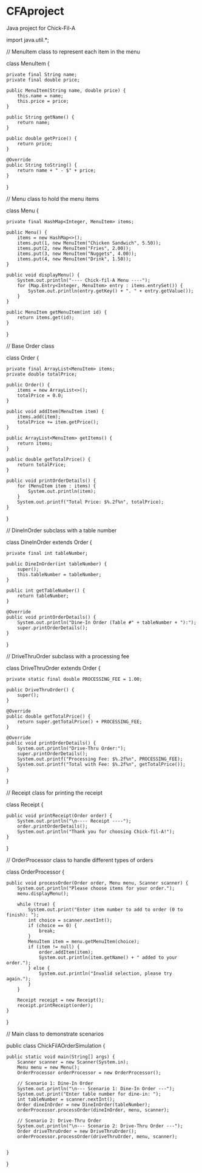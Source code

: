 # CFAproject
Java project for Chick-Fil-A

import java.util.*;

// MenuItem class to represent each item in the menu

class MenuItem {
    
    private final String name;
    private final double price;

    public MenuItem(String name, double price) {
        this.name = name;
        this.price = price;
    }

    public String getName() {
        return name;
    }

    public double getPrice() {
        return price;
    }

    @Override
    public String toString() {
        return name + " - $" + price;
    }
}

// Menu class to hold the menu items

class Menu {
   
    private final HashMap<Integer, MenuItem> items;

    public Menu() {
        items = new HashMap<>();
        items.put(1, new MenuItem("Chicken Sandwich", 5.50));
        items.put(2, new MenuItem("Fries", 2.00));
        items.put(3, new MenuItem("Nuggets", 4.00));
        items.put(4, new MenuItem("Drink", 1.50));
    }

    public void displayMenu() {
        System.out.println("---- Chick-fil-A Menu ----");
        for (Map.Entry<Integer, MenuItem> entry : items.entrySet()) {
            System.out.println(entry.getKey() + ". " + entry.getValue());
        }
    }

    public MenuItem getMenuItem(int id) {
        return items.get(id);
    }
}

// Base Order class

class Order {
   
    private final ArrayList<MenuItem> items;
    private double totalPrice;

    public Order() {
        items = new ArrayList<>();
        totalPrice = 0.0;
    }

    public void addItem(MenuItem item) {
        items.add(item);
        totalPrice += item.getPrice();
    }

    public ArrayList<MenuItem> getItems() {
        return items;
    }

    public double getTotalPrice() {
        return totalPrice;
    }

    public void printOrderDetails() {
        for (MenuItem item : items) {
            System.out.println(item);
        }
        System.out.printf("Total Price: $%.2f%n", totalPrice);
    }
}

// DineInOrder subclass with a table number

class DineInOrder extends Order {
    
    private final int tableNumber;

    public DineInOrder(int tableNumber) {
        super();
        this.tableNumber = tableNumber;
    }

    public int getTableNumber() {
        return tableNumber;
    }

    @Override
    public void printOrderDetails() {
        System.out.println("Dine-In Order (Table #" + tableNumber + "):");
        super.printOrderDetails();
    }
}

// DriveThruOrder subclass with a processing fee

class DriveThruOrder extends Order {
    
    private static final double PROCESSING_FEE = 1.00;

    public DriveThruOrder() {
        super();
    }

    @Override
    public double getTotalPrice() {
        return super.getTotalPrice() + PROCESSING_FEE;
    }

    @Override
    public void printOrderDetails() {
        System.out.println("Drive-Thru Order:");
        super.printOrderDetails();
        System.out.printf("Processing Fee: $%.2f%n", PROCESSING_FEE);
        System.out.printf("Total with Fee: $%.2f%n", getTotalPrice());
    }
}

// Receipt class for printing the receipt

class Receipt {
   
    public void printReceipt(Order order) {
        System.out.println("\n---- Receipt ----");
        order.printOrderDetails();
        System.out.println("Thank you for choosing Chick-fil-A!");
    }
}

// OrderProcessor class to handle different types of orders

class OrderProcessor {
    
    public void processOrder(Order order, Menu menu, Scanner scanner) {
        System.out.println("Please choose items for your order.");
        menu.displayMenu();

        while (true) {
            System.out.print("Enter item number to add to order (0 to finish): ");
            int choice = scanner.nextInt();
            if (choice == 0) {
                break;
            }
            MenuItem item = menu.getMenuItem(choice);
            if (item != null) {
                order.addItem(item);
                System.out.println(item.getName() + " added to your order.");
            } else {
                System.out.println("Invalid selection, please try again.");
            }
        }
        
        Receipt receipt = new Receipt();
        receipt.printReceipt(order);
    }
}

// Main class to demonstrate scenarios

public class ChickFilAOrderSimulation {
   
    public static void main(String[] args) {
        Scanner scanner = new Scanner(System.in);
        Menu menu = new Menu();
        OrderProcessor orderProcessor = new OrderProcessor();

        // Scenario 1: Dine-In Order
        System.out.println("\n--- Scenario 1: Dine-In Order ---");
        System.out.print("Enter table number for dine-in: ");
        int tableNumber = scanner.nextInt();
        Order dineInOrder = new DineInOrder(tableNumber);
        orderProcessor.processOrder(dineInOrder, menu, scanner);

        // Scenario 2: Drive-Thru Order
        System.out.println("\n--- Scenario 2: Drive-Thru Order ---");
        Order driveThruOrder = new DriveThruOrder();
        orderProcessor.processOrder(driveThruOrder, menu, scanner);

    
    }
}


